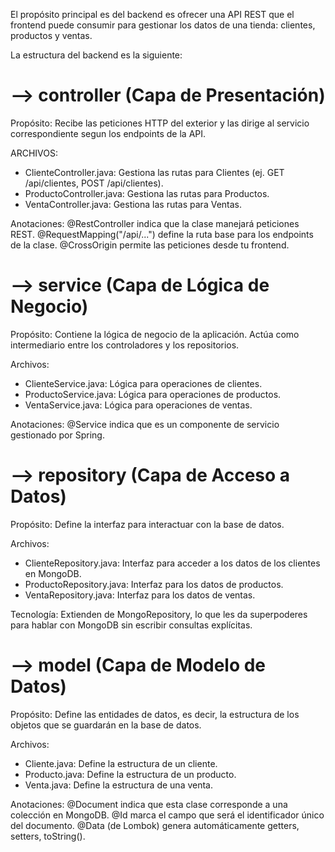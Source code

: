 El propósito principal es del backend es ofrecer una API REST que el frontend puede consumir para gestionar los datos de una tienda: clientes, productos y ventas.

La estructura del backend es la siguiente:

# --> controller (Capa de Presentación)

Propósito: Recibe las peticiones HTTP del exterior y las dirige al servicio correspondiente segun los endpoints de la API.

ARCHIVOS:
* ClienteController.java: Gestiona las rutas para Clientes (ej. GET /api/clientes, POST /api/clientes).
* ProductoController.java: Gestiona las rutas para Productos.
* VentaController.java: Gestiona las rutas para Ventas.

Anotaciones: @RestController indica que la clase manejará peticiones REST. @RequestMapping("/api/...") define la ruta base para los endpoints de la clase. @CrossOrigin permite las peticiones desde tu frontend.

# --> service (Capa de Lógica de Negocio)

Propósito: Contiene la lógica de negocio de la aplicación. Actúa como intermediario entre los controladores y los repositorios.

Archivos:
* ClienteService.java: Lógica para operaciones de clientes.
* ProductoService.java: Lógica para operaciones de productos.
* VentaService.java: Lógica para operaciones de ventas.

Anotaciones: @Service indica que es un componente de servicio gestionado por Spring.

# --> repository (Capa de Acceso a Datos)

Propósito: Define la interfaz para interactuar con la base de datos.

Archivos:
* ClienteRepository.java: Interfaz para acceder a los datos de los clientes en MongoDB.
* ProductoRepository.java: Interfaz para los datos de productos.
* VentaRepository.java: Interfaz para los datos de ventas.

Tecnología: Extienden de MongoRepository, lo que les da superpoderes para hablar con MongoDB sin escribir consultas explícitas.

# --> model (Capa de Modelo de Datos)

Propósito: Define las entidades de datos, es decir, la estructura de los objetos que se guardarán en la base de datos.

Archivos:
* Cliente.java: Define la estructura de un cliente.
* Producto.java: Define la estructura de un producto.
* Venta.java: Define la estructura de una venta.

Anotaciones: @Document indica que esta clase corresponde a una colección en MongoDB. @Id marca el campo que será el identificador único del documento. @Data (de Lombok) genera automáticamente getters, setters, toString().
